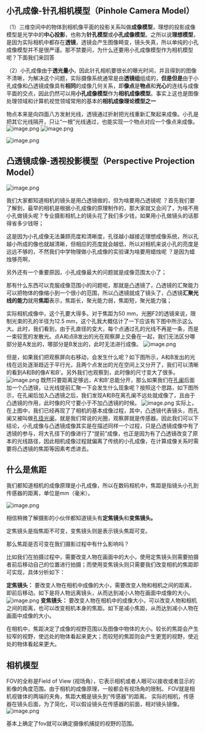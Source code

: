 

## 小孔成像-针孔相机模型（Pinhole Camera Model）

（1）三维空间中的物体到相机像平面的投影关系叫做**成像模型**，理想的投影成像模型是光学中的**中心投影**，也称为**针孔模型**或**小孔成像模型**。之所以说**理想模型**，是因为实际相机中都存在**透镜**，透镜会产生图像畸变，镜头失真，所以单纯的小孔成像模型并不是很严谨。那不禁要问，为什么还要用小孔成像模型作为相机模型呢？下面我们来回答

（2）小孔成像由于**透光量小**，因此针孔相机要很长的曝光时间，并且得到的图像不清晰，为解决这个问题，实际摄像系统通常是由**透镜组**组成的，**但是但是**由于小孔成像和凸透镜成像具有**相同**的成像几何关系，即**像点**是**物点**和**光心**的连线与成像平面的交点，因此仍然可以用**小孔成像模型**作为**相机成像模型**。事实上这也是图像处理领域和计算机视觉领域常用的基本的**相机成像理论模型之一**


物点本来是向四面八方发射光线，透镜通过折射把光线重新汇聚起来成像。小孔是把其它光线隔开，只让“一根”光线通过，也能实现一个物点对应一个像点来成像。
![image.png](https://sxm-upload.oss-cn-beijing.aliyuncs.com/imgs/20240319094500.png)
![image.png](https://sxm-upload.oss-cn-beijing.aliyuncs.com/imgs/20240319094621.png)

![image.png](https://sxm-upload.oss-cn-beijing.aliyuncs.com/imgs/20240319094007.png)

## 凸透镜成像-透视投影模型（Perspective Projection Model）



![image.png](https://sxm-upload.oss-cn-beijing.aliyuncs.com/imgs/20240319094024.png)

我们大家都知道相机的镜头是用凸透镜做的，但为啥要用凸透镜呢 ？首先我们要了解到，最早的相机是根据小孔成像的原理制作的，那大家就又会问了，为啥不用小孔做镜头呢？专业摄影相机上的镜头花了我们多少钱，如果用小孔做镜头的话那得省多少钱呀；

这是因为小孔成像无法兼顾亮度和清晰度，孔径越小越接近理想成像系统，所以孔越小所成的像也就越清晰，但相应的亮度就会越低，所以对相机来说小孔的亮度是远远不够的，不然我们中学物理做小孔成像的实验课为啥要用蜡烛呢 ？是因为蜡烛够亮啊，

另外还有一个重要原因，小孔成像最大的问题就是成像范围太小了；

那有什么东西可以克服成像范围小的问题呢，那就是凸透镜了，凸透镜的汇聚能力可以把物体的像缩小到一个很小的范围，所以凸透镜就成了镜头了，凸透镜**汇聚光线的能力**就用**焦距**表示，焦距长，聚光能力弱，焦距短，聚光能力强；



实际相机成像中，这个孔要大得多。对于焦距为50 mm，光圈F2的透镜来说，限制光束的孔的半径为12.5 mm，这个孔我大概估计了一下应该有下图中所示这么大。此时，我们看到，由于孔直径的变大，每个点通过孔的光线不再是一条，而是一束较宽的发散光。点A和点B发出的光在观察屏上交叠在一起，我们无法区分哪部分是A发出的，哪部分是B发出的，此时无法进行成像。
![image.png](https://sxm-upload.oss-cn-beijing.aliyuncs.com/imgs/20240319100117.png)

但是，如果我们把观察屏向右移动，会发生什么呢？如下图所示，A和B发出的光线在远处逐渐趋近于平行光，且两个点发出的光在空间上又分开了，我们可以清晰的看到A和B的像A'和B'。另外我们也观察到，此时像的尺寸变大了很多。
![image.png](https://sxm-upload.oss-cn-beijing.aliyuncs.com/imgs/20240319100135.png)
既然只要距离足够远，A'和B'总能分开，那么如果我们在[孔阑](https://www.zhihu.com/search?q=%E5%AD%94%E9%98%91&search_source=Entity&hybrid_search_source=Entity&hybrid_search_extra=%7B%22sourceType%22%3A%22answer%22%2C%22sourceId%22%3A2815832054%7D)后面加一个凸透镜，让光线提前汇聚一下会发生什么现象呢？按照这个思路，如下图所示，在孔阑后加入凸透镜之后，我们发现A和B在离孔阑不远处就成像了，且由于凸透镜的作用，此时像的尺寸要小于不加凸透镜的时候。
![image.png](https://sxm-upload.oss-cn-beijing.aliyuncs.com/imgs/20240319100205.png)
实际上，在上图中，我们已经再现了了相机的基本成像过程，其中，凸透镜代表镜头，而孔阑又被叫做[孔径光阑](https://www.zhihu.com/search?q=%E5%AD%94%E5%BE%84%E5%85%89%E9%98%91&search_source=Entity&hybrid_search_source=Entity&hybrid_search_extra=%7B%22sourceType%22%3A%22answer%22%2C%22sourceId%22%3A2815832054%7D)，就是我们常说的光圈，观察屏就是传感器。因此我们可以下结论，小孔成像与凸透镜成像其实是在描述同样一个过程，只是凸透镜成像中有了透镜的参与，将大孔径下的像进行了“提前”成像，也正是因为有了凸透镜改变了原本的光线路径，因此相机成像过程就偏离了传统的小孔成像，在计算成像关系时需要将凸透镜的焦距等因素考虑进去。


## 什么是焦距
我们都知道相机的成像原理是小孔成像，所以在数码相机中，焦距是指镜头小孔到传感器的距离，单位是mm（毫米）。

![image.png](https://sxm-upload.oss-cn-beijing.aliyuncs.com/imgs/20240319143938.png)

相信稍微了解摄影的小伙伴都知道镜头有**定焦镜头**和**变焦镜头。**

定焦镜头是指焦距不可变，变焦镜头则是表示镜头焦距可变。

那么焦距是否可变在我们摄影过程中有什么影响吗？

比如我们在拍摄过程中，需要改变人物在画面中的大小，使用定焦镜头则需要拍摄者前后移动自己的位置进行拍摄；而使用变焦镜头则只需要我们改变相机的焦距即可实现，具体分析如下：

**定焦镜头：** 要改变人物在相机中成像的大小，需要改变人物和相机之间的距离，即前后移动。如下是将人物远离镜头，从而达到减小人物在画面中成像的大小。
![image.png](https://sxm-upload.oss-cn-beijing.aliyuncs.com/imgs/20240319144109.png)
**变焦镜头：** 要改变人物在相机中的成像大小，可以改变人物和相机之间的距离，也可以改变相机本身的焦距。如下是减小焦距，从而达到减小人物在画面中成像的大小。

在相机中，焦距决定了成像的视野范围以及图像中物体的大小。较长的焦距会产生较窄的视野，使远处的物体看起来更大；而较短的焦距则会产生更宽的视野，使近处的物体看起来更大。

## 相机模型
FOV的全称是Field of View (视场角），它表示相机或者人眼可以接收或者显示的影像的角度范围。由于相机的成像原理，一般都会有视场角的限制。
FOV就是相机视锥体的两端的夹角，焦距大概是镜头到“传感器”的距离。
实际的相机，传感器在镜头后面，为了简化，可以假设镜头在传感器的前面，相对镜头镜像。
![image.png](https://sxm-upload.oss-cn-beijing.aliyuncs.com/imgs/20231219170133.png)

基本上确定了fov就可以确定摄像机捕捉的视野的范围。




